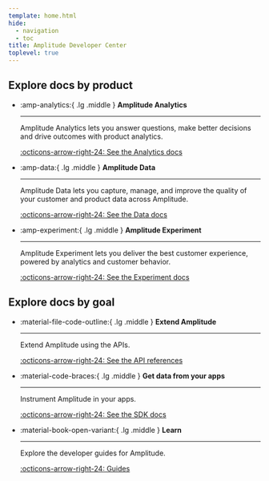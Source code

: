 ```yaml
---
template: home.html
hide:
  - navigation
  - toc
title: Amplitude Developer Center
toplevel: true
---
```


<!-- partially overridden by overrides/home.html -->

## Explore docs by product

<div class="grid cards" markdown>

- :amp-analytics:{ .lg .middle } __Amplitude Analytics__

    ---

    Amplitude Analytics lets you answer questions, make better decisions and drive outcomes with product analytics.

    [:octicons-arrow-right-24: See the Analytics docs](../analytics/)

- :amp-data:{ .lg .middle } __Amplitude Data__

    ---

    Amplitude Data lets you capture, manage, and improve the quality of your customer and product data across Amplitude.

    [:octicons-arrow-right-24: See the Data docs](../data/)

- :amp-experiment:{ .lg .middle } __Amplitude Experiment__

    ---

    Amplitude Experiment lets you deliver the best customer experience, powered by analytics and customer behavior.

    [:octicons-arrow-right-24: See the Experiment docs](../experiment/)

</div>

## Explore docs by goal

<div class="grid cards" markdown>

- :material-file-code-outline:{ .lg .middle } __Extend Amplitude__

    ---

    Extend Amplitude using the APIs.

    [:octicons-arrow-right-24: See the API references](../analytics/apis/)

- :material-code-braces:{ .lg .middle } __Get data from your apps__

    ---

    Instrument Amplitude in your apps.

    [:octicons-arrow-right-24: See the SDK docs](../data/sdks/)

- :material-book-open-variant:{ .lg .middle } __Learn__

    ---

    Explore the developer guides for Amplitude.

    [:octicons-arrow-right-24: Guides](../guides/)

</div>